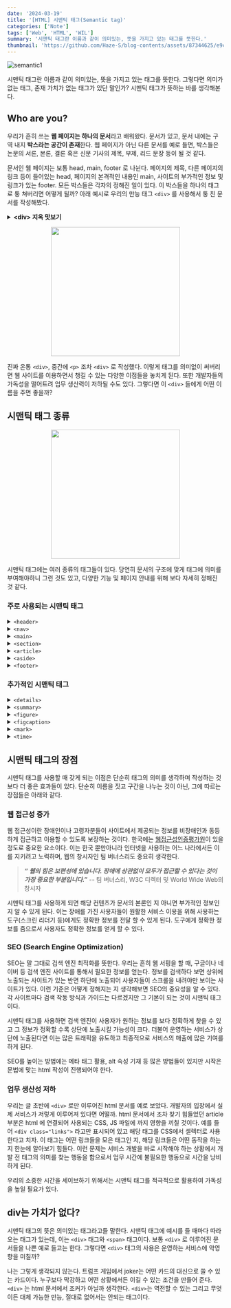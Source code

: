 ```yaml
---
date: '2024-03-19'
title: '[HTML] 시맨틱 태그(Semantic tag)'
categories: ['Note']
tags: ['Web', 'HTML', 'WIL']
summary: '시맨틱 태그란 이름과 같이 의미있는, 뜻을 가지고 있는 태그를 뜻한다.'
thumbnail: 'https://github.com/Haze-S/blog-contents/assets/87344625/e9c05255-e28c-453e-9933-03cc98c1e541'
---
```


![semantic1](https://github.com/Haze-S/blog-contents/assets/87344625/e9c05255-e28c-453e-9933-03cc98c1e541)

시맨틱 태그란 이름과 같이 의미있는, 뜻을 가지고 있는 태그를 뜻한다.
그렇다면 의미가 없는 태그, 존재 가치가 없는 태그가 있단 말인가? 시맨틱 태그가 뜻하는 바를 생각해본다.

## Who are you?

우리가 흔히 쓰는 **웹 페이지는 하나의 문서**라고 배워왔다. 문서가 있고, 문서 내에는 구역 내지 **박스라는 공간이 존재**한다. 웹 페이지가 아닌 다른 문서를 예로 들면, 박스들은 논문의 서론, 본론, 결론 혹은 신문 기사의 제목, 부제, 리드 문장 등이 될 것 같다.

문서인 웹 페이지는 보통 head, main, footer 로 나뉜다. 페이지의 제목, 다른 페이지의 링크 등이 들어있는 head, 페이지의 본격적인 내용인 main, 사이트의 부가적인 정보 및 링크가 있는 footer. 모든 박스들은 각자의 정해진 일이 있다. 이 박스들을 하나의 태그로 퉁 쳐버리면 어떻게 될까? 아래 예시로 우리의 만능 태그 `<div>` 를 사용해서 퉁 친 문서를 작성해봤다.

<details>
<summary><b>&ltdiv&gt 지옥 맛보기</b></summary>
<div markdown="1">

```html
<body>
  <div id="header">
    <div class="nav"></div>
    <div class="figure">
      <div class="figcaption"></div>
    </div>
  </div>
  <div id="main">
    <div class="section">
      <div class="article">
        <div class="time"></div>
        <div class="mark"></div>
        <div class="details">
          <div class="p_tag">
            <div class="summary"></div>
          </div>
        </div>
      </div>
      <div class="figure">
        <div class="figcaption"></div>
      </div>
    </div>
    <div class="section">
      <div class="article">
        <div class="time"></div>
        <div class="mark"></div>
        <div class="details">
          <div class="p_tag">
            <div class="summary"></div>
          </div>
        </div>
      </div>
      <div class="figure">
        <div class="figcaption"></div>
      </div>
    </div>
  </div>
  <div id="aside">
    <div class="article">
      <div class="details">
        <div class="summary"></div>
      </div>
      <div class="figcaption"></div>
    </div>
  </div>
  <div id="footer">
    <div class="nav"></div>
    <div class="figure">
      <div class="figcaption"></div>
    </div>
  </div>
</body>
```

</div>
</details>

<p align="center">
  <img src="https://github.com/Haze-S/blog-contents/assets/87344625/e93de4a1-e9a4-400e-9dea-1eaaf1204555" width="300" />
</p>

진짜 온통 `<div>`, 중간에 `<p>` 조차 `<div>` 로 작성했다. 이렇게 태그를 의미없이 써버리면 웹 사이트를 이용하면서 챙길 수 있는 다양한 이점들을 놓치게 된다. 또한 개발자들의 가독성을 떨어트려 업무 생산력이 저하될 수도 있다. 그렇다면 이 `<div>` 들에게 어떤 이름을 주면 좋을까?

## 시맨틱 태그 종류

<p align="center">
  <img src="https://github.com/Haze-S/blog-contents/assets/87344625/56a112f2-58d2-4d25-a868-b6012821240d" width="300"/>
</p>

시맨틱 태그에는 여러 종류의 태그들이 있다. 당연히 문서의 구조에 맞게 태그에 의미를 부여해야하니 그런 것도 있고, 다양한 기능 및 페이지 안내를 위해 보다 자세히 정해진 것 같다.

### 주로 사용되는 시맨틱 태그

<details>
<summary><code>&ltheader&gt</code></summary>
<div markdown="1">

- 문서의 머릿글을 담당한다.
- 웹 페이지에서 로고나 광고 배너, 로그인 링크 등을 삽입한다.

</div>
</details>

<details>
<summary><code>&ltnav&gt</code></summary>
<div markdown="1">

- navigation 의 약자로 웹 사이트를 ‘항해’할 때 사용된다.
- 웹 사이트에서 각종 페이지의 링크들을 넣어 다른 페이지로 이동할 때 사용된다.

</div>
</details>

<details>
<summary><code>&ltmain&gt</code></summary>
<div markdown="1">

- 문서의 본론, 해당 페이지의 주요 내용을 담당한다.
- 주요 내용을 한 곳에 모은 큰 틀이라 생각하면 되겠다.

</div>
</details>

<details>
<summary><code>&ltsection&gt</code></summary>
<div markdown="1">

- 본론 안에서 한 구간을 담당하는 태그이다.
- 논문에도 본론 안에 목차가 있듯이 하나의 목차를 담당하는 구간이다.

</div>
</details>

<details>
<summary><code>&ltarticle&gt</code></summary>
<div markdown="1">

- 해당 태그안의 내용은 그 내용만으로 하나의 문서가 완성된다.
- 따라서 본문 안에 넣어 사용해도 되고 따로 `<article>`만 사용해도 된다.

</div>
</details>

<details>
<summary><code>&ltaside&gt</code></summary>
<div markdown="1">

- 본문과 직접적인 내용은 아니지만 연관된 부가적인 내용을 쓸 때 사용된다.
- 보통 웹 사이트에선 사이드 메뉴 바로 이용이 되곤 한다.

</div>
</details>

<details>
<summary><code>&ltfooter&gt</code></summary>
<div markdown="1">

- 문서의 바닥글을 담당한다.
- 웹 사이트의 약관이나 채용 링크 등 본문의 내용과 관련은 없지만 이용에 필요한 내용을 넣는다.

</div>
</details>

### 추가적인 시맨틱 태그

<details>
<summary><code>&ltdetails&gt</code></summary>
<div markdown="1">

![semantic4](https://github.com/Haze-S/blog-contents/assets/87344625/9e510239-1310-49a9-90bb-ed37ea83f211)

- 해당 태그는 ‘열림’상태일 때 정보가 표기되는 태그이다.
- `<summary>` 태그에 정보의 이름(제목)을 넣고 사용한다.

</div>
</details>

<details>
<summary><code>&ltsummary&gt</code></summary>
<div markdown="1">

- `<details>` 태그 안에 작성되어 해당 정보의 이름을 담당한다.

</div>
</details>

<details>
<summary><code>&ltfigure&gt</code></summary>
<div markdown="1">

![semantic5](https://github.com/Haze-S/blog-contents/assets/87344625/94ff9c6c-fa0e-43b3-af88-c607115a2327)

- 하나의 독립적인 컨텐츠(이미지, 영상 등)를 표현한다.
- `<figcaption>` 태그를 이용해 해당 컨텐츠에 설명을 쓸 수 있다.

</div>
</details>

<details>
<summary><code>&ltfigcaption&gt</code></summary>
<div markdown="1">

- `<figure>` 태그 안에 작성되어 해당 요소의 설명을 담당한다.
- 이미지의 캡션과 같은 일을 한다.

</div>
</details>

<details>
<summary><code>&ltmark&gt</code></summary>
<div markdown="1">

- 내용 안에서 중요한 부분에 하이라이트를 표시한다.
- 책에 형광펜으로 줄을 긋는 것과 유사하다.

</div>
</details>

<details>
<summary><code>&lttime&gt</code></summary>
<div markdown="1">

- 시간의 특정 지점 혹은 구간을 나타낼 때 사용한다.
- 보다 적절한 검색 결과나 알림 같은 특정 기능을 구현할 때 사용된다.

</div>
</details>

## 시맨틱 태그의 장점

시맨틱 태그를 사용할 때 갖게 되는 이점은 단순히 태그의 의미를 생각하며 작성하는 것 보다 더 좋은 효과들이 있다. 단순히 이름을 짓고 구간을 나누는 것이 아닌, 그에 따르는 장점들은 아래와 같다.

### 웹 접근성 증가

웹 접근성이란 장애인이나 고령자분들이 사이트에서 제공되는 정보를 비장애인과 동등하게 접근하고 이용할 수 있도록 보장하는 것이다. 한국에는 [웹접근성인증평가원](https://www.wa.or.kr/index.asp)이 있을 정도로 중요한 요소이다. 이는 한국 뿐만아니라 인터넷을 사용하는 어느 나라에서든 이를 지키려고 노력하며, 웹의 창시자인 팀 버너스리도 중요히 생각한다.

> **_“ 웹의 힘은 보편성에 있습니다.
> 장애에 상관없이 모두가 접근할 수 있다는 것이 가장 중요한 부분입니다.”_**
> -- 팀 버너스리, W3C 디렉터 및 World Wide Web의 창시자

시맨틱 태그를 사용하게 되면 해당 컨텐츠가 문서의 본론인 지 아니면 부가적인 정보인 지 알 수 있게 된다. 이는 장애를 가진 사용자들이 원활한 서비스 이용을 위해 사용하는 도구(스크린 리더기 등)에게도 정확한 정보를 전달 할 수 있게 된다. 도구에게 정확한 정보를 줌으로서 사용자도 정확한 정보를 얻게 할 수 있다.

### SEO (Search Engine Optimization)

SEO는 말 그대로 검색 엔진 최적화를 뜻한다. 우리는 흔히 웹 서핑을 할 때, 구글이나 네이버 등 검색 엔진 사이트를 통해서 필요한 정보를 얻는다. 정보를 검색하다 보면 상위에 노출되는 사이트가 있는 반면 하단에 노출되어 사용자들이 스크롤을 내려야만 보이는 사이트가 있다. 이런 기준은 어떻게 정해지는 지 생각해보면 SEO의 중요성을 알 수 있다. 각 사이트마다 검색 작동 방식과 가이드는 다르겠지만 그 기본이 되는 것이 시맨틱 태그이다.

시맨틱 태그를 사용하면 검색 엔진이 사용자가 원하는 정보를 보다 정확하게 찾을 수 있고 그 정보가 정확할 수록 상단에 노출시킬 가능성이 크다. 더불어 운영하는 서비스가 상단에 노출된다면 이는 많은 트래픽을 유도하고 최종적으로 서비스의 매출에 많은 기여를 하게 된다.

SEO를 높이는 방법에는 메타 태그 활용, alt 속성 기재 등 많은 방법들이 있지만 시작은 문법에 맞는 html 작성이 진행되어야 한다.

### 업무 생산성 저하

우리는 글 초반에 `<div>` 로만 이루어진 html 문서를 예로 보았다. 개발자의 입장에서 실제 서비스가 저렇게 이루어져 있다면 어떨까. html 문서에서 조차 찾기 힘들었던 article 부분은 html 에 연결되어 사용되는 CSS, JS 파일에 까지 영향을 끼칠 것이다. 예를 들어 `<div class="links">` 라고만 표시되어 있고 해당 태그를 CSS에서 셀렉터로 사용한다고 치자. 이 태그는 어떤 링크들을 모은 태그인 지, 해당 링크들은 어떤 동작을 하는 지 한눈에 알아보기 힘들다. 이런 문제는 서비스 개발을 바로 시작해야 하는 상황에서 개발 전 태그의 의미를 찾는 행동을 함으로서 업무 시간에 불필요한 행동으로 시간을 낭비하게 된다.

우리의 소중한 시간을 세이브하기 위해서는 시맨틱 태그를 적극적으로 활용하여 가독성을 높일 필요가 있다.

## div는 가치가 없다?

시맨틱 태그의 뜻은 의미있는 태그라고들 말한다. 시맨틱 태그에 예시를 들 때마다 따라오는 태그가 있는데, 이는 `<div>` 태그와 `<span>` 태그이다. 보통 `<div>` 로 이루어진 문서들을 나쁜 예로 들고는 한다. 그렇다면 `<div>` 태그의 사용은 운영하는 서비스에 악영향을 미칠까?

나는 그렇게 생각되지 않는다. 트럼프 게임에서 joker는 어떤 카드의 대신으로 쓸 수 있는 카드이다. 누구보다 막강하고 어떤 상황에서든 이길 수 있는 조건을 만들어 준다. `<div>` 는 html 문서에서 조커가 아닐까 생각한다. `<div>`는 역전할 수 있는 그리고 무엇이든 대체 가능한 만능, 절대로 없어서는 안되는 태그이다.
